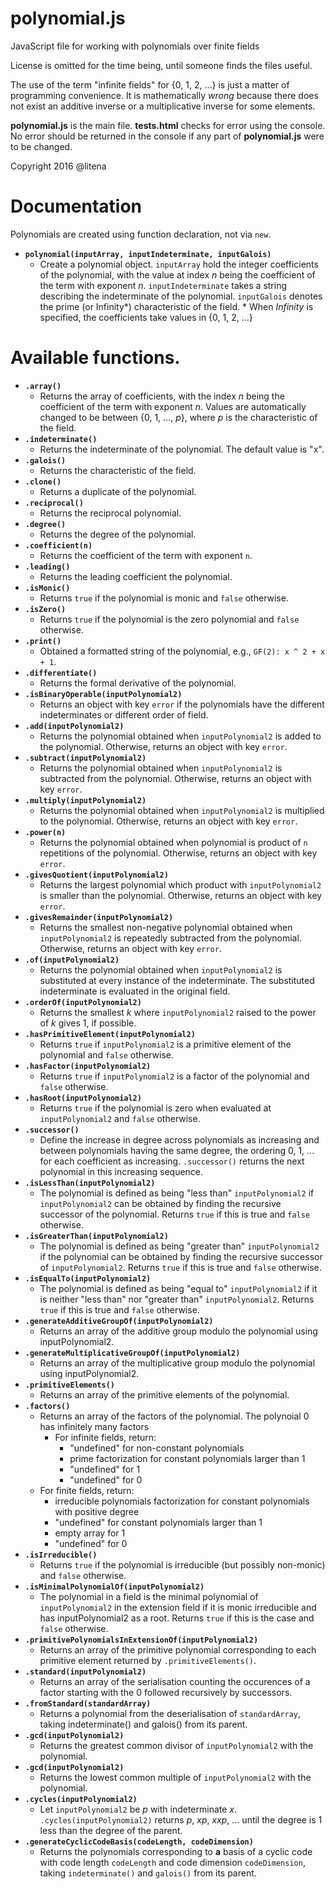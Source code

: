 # polynomial.js
JavaScript file for working with polynomials over finite fields

License is omitted for the time being, until someone finds the files useful.

The use of the term "infinite fields" for {0, 1, 2, ...} is just a matter of programming convenience. It is mathematically *wrong* because there does not exist an additive inverse or a multiplicative inverse for some elements.

**polynomial.js** is the main file. **tests.html** checks for error using the console. No error should be returned in the console if any part of **polynomial.js** were to be changed.

Copyright 2016 @litena

# Documentation
Polynomials are created using function declaration, not via `new`.

* **`polynomial(inputArray, inputIndeterminate, inputGalois)`**
  * Create a polynomial object. `inputArray` hold the integer coefficients of the polynomial, with the value at index *n* being the coefficient of the term with exponent *n*. `inputIndeterminate` takes a string describing the indeterminate of the polynomial. `inputGalois` denotes the prime (or Infinity\*) characteristic of the field.
\* When *Infinity* is specified, the coefficients take values in {0, 1, 2, ...}
# Available functions.

* **`.array()`**
  * Returns the array of coefficients, with the index *n* being the coefficient of the term with exponent *n*. Values are automatically changed to be between {0, 1, ..., *p*}, where *p* is the characteristic of the field.
* **`.indeterminate()`**
  * Returns the indeterminate of the polynomial. The default value is "x".
* **`.galois()`**
  * Returns the characteristic of the field.
* **`.clone()`**
  * Returns a duplicate of the polynomial.
* **`.reciprocal()`**
  * Returns the reciprocal polynomial.
* **`.degree()`**
  * Returns the degree of the polynomial.
* **`.coefficient(n)`**
  * Returns the coefficient of the term with exponent `n`.
* **`.leading()`**
  * Returns the leading coefficient the polynomial.
* **`.isMonic()`**
  * Returns `true` if the polynomial is monic and `false` otherwise.
* **`.isZero()`**
  * Returns `true` if the polynomial is the zero polynomial and `false` otherwise.
* **`.print()`**
  * Obtained a formatted string of the polynomial, e.g., `GF(2): x ^ 2 + x + 1`.
* **`.differentiate()`**
  * Returns the formal derivative of the polynomial.
* **`.isBinaryOperable(inputPolynomial2)`**
  * Returns an object with key `error` if the polynomials have the different indeterminates or different order of field.
* **`.add(inputPolynomial2)`**
  * Returns the polynomial obtained when `inputPolynomial2` is added to the polynomial. Otherwise, returns an object with key `error`.
* **`.subtract(inputPolynomial2)`**
  * Returns the polynomial obtained when `inputPolynomial2` is subtracted from the polynomial. Otherwise, returns an object with key `error`.
* **`.multiply(inputPolynomial2)`**
  * Returns the polynomial obtained when `inputPolynomial2` is multiplied to the polynomial. Otherwise, returns an object with key `error`.
* **`.power(n)`**
  * Returns the polynomial obtained when polynomial is product of `n` repetitions of the polynomial. Otherwise, returns an object with key `error`.
* **`.givesQuotient(inputPolynomial2)`**
  * Returns the largest polynomial which product with `inputPolynomial2` is smaller than the polynomial. Otherwise, returns an object with key `error`.
* **`.givesRemainder(inputPolynomial2)`**
  * Returns the smallest non-negative polynomial obtained when `inputPolynomial2` is repeatedly subtracted from the polynomial. Otherwise, returns an object with key `error`.
* **`.of(inputPolynomial2)`**
  * Returns the polynomial obtained when `inputPolynomial2` is substituted at every instance of the indeterminate. The substituted indeterminate is evaluated in the original field.
* **`.orderOf(inputPolynomial2)`**
  * Returns the smallest *k* where `inputPolynomial2` raised to the power of *k* gives 1, if possible.
* **`.hasPrimitiveElement(inputPolynomial2)`**
  * Returns `true` if `inputPolynomial2` is a primitive element of the polynomial and `false` otherwise.
* **`.hasFactor(inputPolynomial2)`**
  * Returns `true` if `inputPolynomial2` is a factor of the polynomial and `false` otherwise.
* **`.hasRoot(inputPolynomial2)`**
  * Returns `true` if the polynomial is zero when evaluated at `inputPolynomial2` and `false` otherwise.
* **`.successor()`**
  * Define the increase in degree across polynomials as increasing and between polynomials having the same degree, the ordering 0, 1, ... for each coefficient as increasing. `.successor()` returns the next polynomial in this increasing sequence.
* **`.isLessThan(inputPolynomial2)`**
  * The polynomial is defined as being "less than" `inputPolynomial2` if `inputPolynomial2` can be obtained by finding the recursive successor of the polynomial. Returns `true` if this is true and `false` otherwise.
* **`.isGreaterThan(inputPolynomial2)`**
  * The polynomial is defined as being "greater than" `inputPolynomial2` if the polynomial can be obtained by finding the recursive successor of `inputPolynomial2`. Returns `true` if this is true and `false` otherwise.
* **`.isEqualTo(inputPolynomial2)`**
  * The polynomial is defined as being "equal to" `inputPolynomial2` if it is neither "less than" nor "greater than" `inputPolynomial2`. Returns `true` if this is true and `false` otherwise.
* **`.generateAdditiveGroupOf(inputPolynomial2)`**
  * Returns an array of the additive group modulo the polynomial using inputPolynomial2.
* **`.generateMultiplicativeGroupOf(inputPolynomial2)`**
  * Returns an array of the multiplicative group modulo the polynomial using inputPolynomial2.
* **`.primitiveElements()`**
  * Returns an array of the primitive elements of the polynomial.
* **`.factors()`**
  * Returns an array of the factors of the polynomial. The polynoial 0 has infinitely many factors
    * For infinite fields, return:
      * "undefined" for non-constant polynomials
      * prime factorization for constant polynomials larger than 1
      * "undefined" for 1
      * "undefined" for 0
   * For finite fields, return:
      * irreducible polynomials factorization for constant polynomials with positive degree
      * "undefined" for constant polynomials larger than 1
      * empty array for 1
      * "undefined" for 0
* **`.isIrreducible()`**
  * Returns `true` if the polynomial is irreducible (but possibly non-monic) and `false` otherwise.
* **`.isMinimalPolynomialOf(inputPolynomial2)`**
  * The polynomial in a field is the minimal polynomial of `inputPolynomial2` in the extension field if it is monic irreducible and has inputPolynomial2 as a root. Returns `true` if this is the case and `false` otherwise.
* **`.primitivePolynomialsInExtensionOf(inputPolynomial2)`**
  * Returns an array of the primitive polynomial corresponding to each primitive element returned by `.primitiveElements()`.
* **`.standard(inputPolynomial2)`**
  * Returns an array of the serialisation counting the occurences of a factor starting with the 0 followed recursively by successors.
* **`.fromStandard(standardArray)`**
  * Returns a polynomial from the deserialisation of `standardArray`, taking indeterminate() and galois() from its parent.
* **`.gcd(inputPolynomial2)`**
  * Returns the greatest common divisor of `inputPolynomial2` with the polynomial.
* **`.gcd(inputPolynomial2)`**
  * Returns the lowest common multiple of `inputPolynomial2` with the polynomial.
* **`.cycles(inputPolynomial2)`**
  * Let `inputPolynomial2` be *p* with indeterminate *x*. `.cycles(inputPolynomial2)` returns *p*, *xp*, *xxp*, ... until the degree is 1 less than the degree of the parent.
* **`.generateCyclicCodeBasis(codeLength, codeDimension)`**
  * Returns the polynomials corresponding to **a** basis of a cyclic code with code length `codeLength` and code dimension `codeDimension`, taking `indeterminate()` and `galois()` from its parent.
